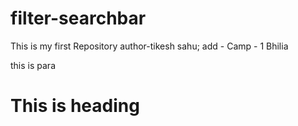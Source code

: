 # filter-searchbar
This is my first Repository
author-tikesh sahu;
add - Camp - 1 Bhilia
<p>this is para</p>
<h1>This is heading</h1>
